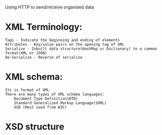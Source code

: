Using HTTP to send/receive organised data
 
# XML Terminology:
    Tags - Indicate the beginning and ending of elements
    Attributes - Key/value pairs on the opening tag of XML
    Serialize - Inbuilt data structure(HashMap or Dictionary) to a common format(XML or JSON)
    De-Serialize - Reverse of serialize
 
# XML schema:
    Its is format of XML
    There are many types of XML schema languages: 
        Document Type Definition(DTD)
        Standard Generalized Markup Language(SGML)
        XSD (Most used from W3C)

# XSD structure

